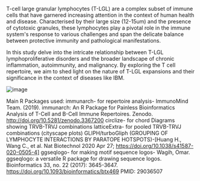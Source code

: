 T-cell large granular lymphocytes (T-LGL) are a complex subset of immune cells that have garnered increasing attention in the context of human health and disease.  Characterised by their large size (12-15um) and the presence of cytotoxic granules, these lymphocytes play a pivotal role in the immune system's response to various challenges and span the delicate balance between protective immunity and pathological manifestations. 

In this study delve into the intricate relationship between T-LGL lymphoproliferative disorders and the broader landscape of chronic inflammation, autoimmunity, and malignancy. By exploring the T cell repertoire, we aim to shed light on the nature of T-LGL expansions and their significance in the context of diseases like IBM.

![image](https://github.com/Emilyjane994/High-throughput-repertoire-profiling-of-TCR-sequencing-in-IBM-T-LGL/assets/134034905/5e6cf3db-c937-428b-b2e6-517e7df094d9)

Main R Packages used: 
immunarch- for repertoire analysis- ImmunoMind Team. (2019). immunarch: An R Package for Painless Bioinformatics Analysis of T-Cell and B-Cell Immune Repertoires. Zenodo. http://doi.org/10.5281/zenodo.3367200
circlize- for chord Diagrams showing TRVB-TRVJ combinations 
latticeExtra- for pooled TRVB-TRVJ combinations (cityscape plots)
GLIPH/turboGliph (GROUPING OF LYMPHOCYTE INTERACTIONS BY PARATOPE HOTSPOTS)-[Huang H., Wang C., et al. Nat Biotechnol 2020 Apr 27; https://doi.org/10.1038/s41587-020-0505-4] 
ggseqlogo- for making motif sequence logos- Wagih, Omar. ggseqlogo: a versatile R package for drawing sequence logos. Bioinformatics 33, no. 22 (2017): 3645-3647. https://doi.org/10.1093/bioinformatics/btx469 PMID: 29036507
